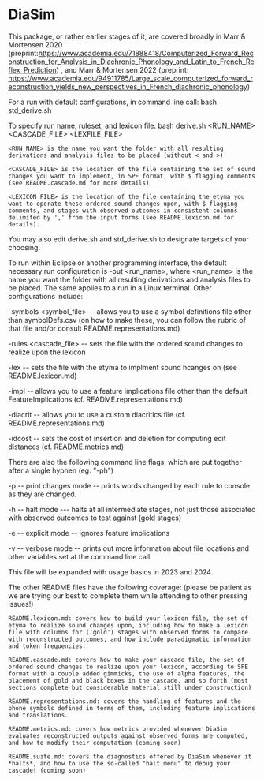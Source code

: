 # DiaSim

This package, or rather earlier stages of it, are covered broadly in Marr & Mortensen 2020 (preprint:https://www.academia.edu/71888418/Computerized_Forward_Reconstruction_for_Analysis_in_Diachronic_Phonology_and_Latin_to_French_Reflex_Prediction) , and Marr & Mortensen 2022 (preprint: https://www.academia.edu/94911785/Large_scale_computerized_forward_reconstruction_yields_new_perspectives_in_French_diachronic_phonology) 

For a run with default configurations, in command line call: bash std_derive.sh

To specify run name, ruleset, and lexicon file: bash derive.sh <RUN_NAME> <CASCADE_FILE> <LEXFILE_FILE>

    <RUN_NAME> is the name you want the folder with all resulting derivations and analysis files to be placed (without < and >) 
    
    <CASCADE_FILE> is the location of the file containing the set of sound changes you want to implement, in SPE format, with $ flagging comments (see README.cascade.md for more details)
    
    <LEXICON_FILE> is the location of the file containing the etyma you want to operate these ordered sound changes upon, with $ flagging comments, and stages with observed outcomes in consistent columns delimited by ',' from the input forms (see README.lexicon.md for details).

You may also edit derive.sh and std_derive.sh to designate targets of your choosing.

To run within Eclipse or another programming interface, the default necessary run configuration is -out <run_name>, where <run_name> is the name you want the folder with all resulting derivations and analysis files to be placed. 
The same applies to a run in a Linux terminal. 
Other configurations include: 

  -symbols <symbol_file>  -- allows you to use a symbol definitions file other than symbolDefs.csv (on how to make these, you can follow the rubric of that file and/or consult README.representations.md)
  
  -rules <cascade_file> -- sets the file with the ordered sound changes to realize upon the lexicon 

  -lex <filename> -- sets the file with the etyma to implment sound hcanges on (see README.lexicon.md)
  
  -impl <filename> -- allows you to use a feature implications file other than the default FeatureImplications (cf. README.representations.md) 
  
  -diacrit <filename> -- allows you to use a custom diacritics file (cf. README.representations.md) 
  
  -idcost <a number> -- sets the cost of insertion and deletion for computing edit distances (cf. README.metrics.md) 

There are also the following command line flags, which are put together after a single hyphen (eg. "-ph")
  
  -p -- print changes mode -- prints words changed by each rule to console as they are changed. 
  
  -h -- halt mode --- halts at all intermediate stages, not just those associated with observed outcomes to test against (gold stages) 
  
  -e -- explicit mode -- ignores feature implications
  
  -v -- verbose mode -- prints out more information about file locations and other variables set at the command line call. 

This file will be expanded with usage basics  in 2023 and 2024. 

The other README files have the following coverage: (please be patient as we are trying our best to complete them while attending to other pressing issues!) 
	
	README.lexicon.md: covers how to build your lexicon file, the set of etyma to realize sound changes upon, including how to make a lexicon file with columns for ('gold') stages with observed forms to compare with reconstructed outcomes, and how include paradigmatic information and token frequencies. 

 	README.cascade.md: covers how to make your cascade file, the set of ordered sound changes to realize upon your lexicon, according to SPE format with a couple added gimmicks, the use of alpha features, the placement of gold and black boxes in the cascade, and so forth (most sections complete but considerable material still under construction)
			
	README.representations.md: covers the handling of features and the phone symbols defined in terms of them, including feature implications and translations. 
	
 	README.metrics.md: covers how metrics provided whenever DiaSim evaluates reconstructed outputs against observed forms are computed, and how to modify their computation	(coming soon)
	
 	README.suite.md: covers the diagnostics offered by DiaSim whenever it *halts*, and how to use the so-called "halt menu" to debug your cascade! (coming soon)
	

